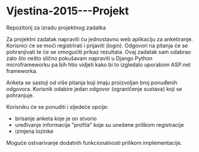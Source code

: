 # Vjestina-2015---Projekt
Repozitorij za izradu projektnog zadatka

Za projektni zadatak napraviti ću jednostavnu web aplikaciju za anketiranje. Korisnici će se moći registrirati i prijaviti (login). Odgovori na pitanja će se pohranjivati te će se omogućiti prikaz rezultata. Ovaj zadatak sam odabrao zato što nešto slično pokušavam napraviti u Django Python microframeworku pa bih htio vidjeti kako bi to izgledalo uporabom ASP.net frameworka. 

Anketa se sastoji od više pitanja koji imaju proizvoljan broj ponuđenih odgovora. Korisnik odabire jedan odgovor (ograničenje sustava) koji se pohranjuje.

Korisniku će se ponuditi i sljedeće opcije:
  - brisanje anketa koje je on stvorio
  - uređivanje informacija "profila" koje su unešene prilikom registracije
  - izmjena lozinke

Moguće ostvarivanje dodatnih funkcionalnosti prilikom implementacije.
